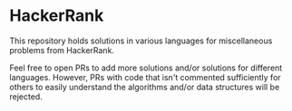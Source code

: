 # HackerRank

This repository holds solutions in various languages for miscellaneous problems from HackerRank.


Feel free to open PRs to add more solutions and/or solutions for different languages. However, PRs with code that isn't commented sufficiently for others to easily understand the algorithms and/or data structures will be rejected.